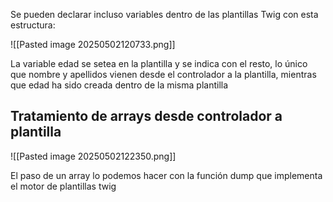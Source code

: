 Se pueden declarar incluso variables dentro de las plantillas Twig con esta estructura:

![[Pasted image 20250502120733.png]]

La variable edad se setea en la plantilla y se indica con el resto, lo único que nombre y apellidos vienen desde el controlador a la plantilla, mientras que edad ha sido creada dentro de la misma plantilla

## Tratamiento de arrays desde controlador a plantilla

![[Pasted image 20250502122350.png]]

El paso de un array lo podemos hacer con la función dump que implementa el motor de plantillas twig